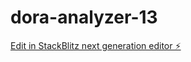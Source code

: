 # dora-analyzer-13

[Edit in StackBlitz next generation editor ⚡️](https://stackblitz.com/~/github.com/CrtoContador11/dora-analyzer-13)